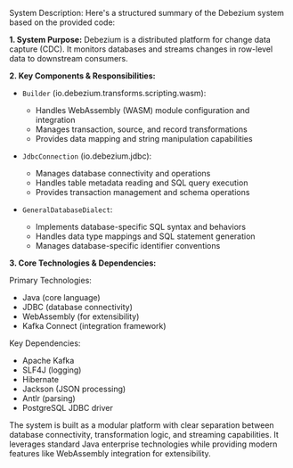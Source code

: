 System Description: Here's a structured summary of the Debezium system based on the provided code:

**1. System Purpose:**
Debezium is a distributed platform for change data capture (CDC). It monitors databases and streams changes in row-level data to downstream consumers.

**2. Key Components & Responsibilities:**

* `Builder` (io.debezium.transforms.scripting.wasm):
  - Handles WebAssembly (WASM) module configuration and integration
  - Manages transaction, source, and record transformations
  - Provides data mapping and string manipulation capabilities

* `JdbcConnection` (io.debezium.jdbc):
  - Manages database connectivity and operations
  - Handles table metadata reading and SQL query execution
  - Provides transaction management and schema operations

* `GeneralDatabaseDialect`:
  - Implements database-specific SQL syntax and behaviors
  - Handles data type mappings and SQL statement generation
  - Manages database-specific identifier conventions

**3. Core Technologies & Dependencies:**

Primary Technologies:
- Java (core language)
- JDBC (database connectivity)
- WebAssembly (for extensibility)
- Kafka Connect (integration framework)

Key Dependencies:
- Apache Kafka
- SLF4J (logging)
- Hibernate
- Jackson (JSON processing)
- Antlr (parsing)
- PostgreSQL JDBC driver

The system is built as a modular platform with clear separation between database connectivity, transformation logic, and streaming capabilities. It leverages standard Java enterprise technologies while providing modern features like WebAssembly integration for extensibility.